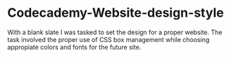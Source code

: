 # Codecademy-Website-design-style
With a blank slate I was tasked to set the design for a proper website. The task involved the proper use of CSS box management while choosing appropiate colors and fonts for the future site. 
